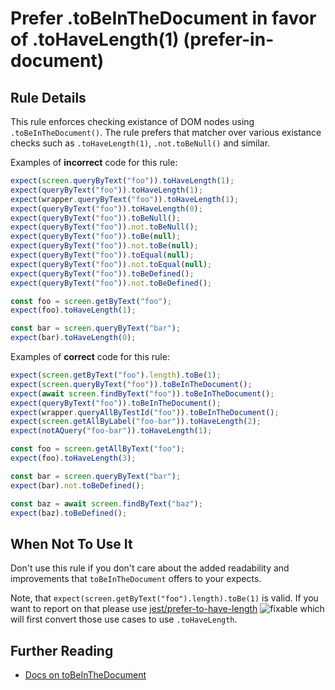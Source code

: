 # Prefer .toBeInTheDocument in favor of .toHaveLength(1) (prefer-in-document)

## Rule Details

This rule enforces checking existance of DOM nodes using `.toBeInTheDocument()`.
The rule prefers that matcher over various existance checks such as `.toHaveLength(1)`, `.not.toBeNull()` and
similar.

Examples of **incorrect** code for this rule:

```js
expect(screen.queryByText("foo")).toHaveLength(1);
expect(queryByText("foo")).toHaveLength(1);
expect(wrapper.queryByText("foo")).toHaveLength(1);
expect(queryByText("foo")).toHaveLength(0);
expect(queryByText("foo")).toBeNull();
expect(queryByText("foo")).not.toBeNull();
expect(queryByText("foo")).toBe(null);
expect(queryByText("foo")).not.toBe(null);
expect(queryByText("foo")).toEqual(null);
expect(queryByText("foo")).not.toEqual(null);
expect(queryByText("foo")).toBeDefined();
expect(queryByText("foo")).not.toBeDefined();

const foo = screen.getByText("foo");
expect(foo).toHaveLength(1);

const bar = screen.queryByText("bar");
expect(bar).toHaveLength(0);
```

Examples of **correct** code for this rule:

```js
expect(screen.getByText("foo").length).toBe(1);
expect(screen.queryByText("foo")).toBeInTheDocument();
expect(await screen.findByText("foo")).toBeInTheDocument();
expect(queryByText("foo")).toBeInTheDocument();
expect(wrapper.queryAllByTestId("foo")).toBeInTheDocument();
expect(screen.getAllByLabel("foo-bar")).toHaveLength(2);
expect(notAQuery("foo-bar")).toHaveLength(1);

const foo = screen.getAllByText("foo");
expect(foo).toHaveLength(3);

const bar = screen.queryByText("bar");
expect(bar).not.toBeDefined();

const baz = await screen.findByText("baz");
expect(baz).toBeDefined();
```

## When Not To Use It

Don't use this rule if you don't care about the added readability and
improvements that `toBeInTheDocument` offers to your expects.

Note, that `expect(screen.getByText("foo").length).toBe(1)` is valid. If you want to report on that please use [jest/prefer-to-have-length](https://github.com/jest-community/eslint-plugin-jest/blob/HEAD/docs/rules/prefer-to-have-length.md)
![fixable][] which will first convert those use cases to use `.toHaveLength`.

## Further Reading

- [Docs on toBeInTheDocument](https://github.com/testing-library/jest-dom#tobeinthedocument)

[fixable]: https://img.shields.io/badge/-fixable-green.svg
